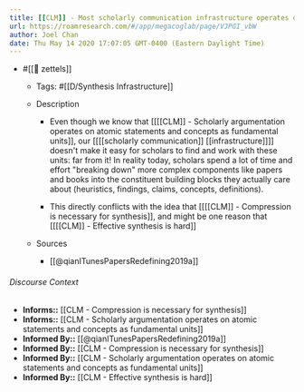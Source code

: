 ```yaml
---
title: [[CLM]] - Most scholarly communication infrastructure operates on the document as the base unit
url: https://roamresearch.com/#/app/megacoglab/page/VJPGI_vbW
author: Joel Chan
date: Thu May 14 2020 17:07:05 GMT-0400 (Eastern Daylight Time)
---
```


- #[[🌲 zettels]]

    - Tags: #[[D/Synthesis Infrastructure]]

    - Description

        - Even though we know that [[[[CLM]] - Scholarly argumentation operates on atomic statements and concepts as fundamental units]], our [[[[scholarly communication]] [[infrastructure]]]] doesn't make it easy for scholars to find and work with these units: far from it! In reality today, scholars spend a lot of time and effort "breaking down" more complex components like papers and books into the constituent building blocks they actually care about (heuristics, findings, claims, concepts, definitions).

        - This directly conflicts with the idea that [[[[CLM]] - Compression is necessary for synthesis]], and might be one reason that [[[[CLM]] - Effective synthesis is hard]]

    - Sources

        - [[@qianITunesPapersRedefining2019a]]

###### Discourse Context

- **Informs::** [[CLM - Compression is necessary for synthesis]]
- **Informs::** [[CLM - Scholarly argumentation operates on atomic statements and concepts as fundamental units]]
- **Informed By::** [[@qianITunesPapersRedefining2019a]]
- **Informed By::** [[CLM - Compression is necessary for synthesis]]
- **Informed By::** [[CLM - Scholarly argumentation operates on atomic statements and concepts as fundamental units]]
- **Informed By::** [[CLM - Effective synthesis is hard]]
